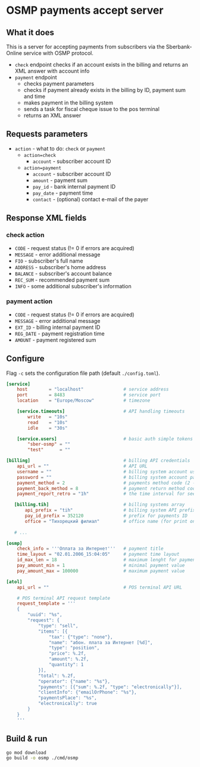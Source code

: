 # OSMP payments accept server

## What it does
This is a server for accepting payments from subscribers via 
the Sberbank-Online service with OSMP protocol.

 - `check` endpoint checks if an account exists in the billing 
   and returns an XML answer with account info
 - `payment` endpoint 
   - checks payment parameters
   - checks if payment already exists in the billing by ID, payment sum and time
   - makes  payment in the billing system
   - sends a task for fiscal cheque issue to the pos terminal
   - returns an XML answer

## Requests parameters
- `action` - what to do: `check` or `payment`
  - `action=check`
    - `account` - subscriber account ID
  - `action=payment`
    - `account` - subscriber account ID
    - `amount` - payment sum
    - `pay_id` - bank internal payment ID
    - `pay_date` - payment time
    - `contact` - (optional) contact e-mail of the payer

## Response XML fields
### check action
- `CODE` - request status (!= 0 if errors are acquired)
- `MESSAGE` - error additional message
- `FIO` - subscriber's full name
- `ADDRESS` - subscriber's home address
- `BALANCE` - subscriber's account balance
- `REC_SUM` - recommended payment sum
- `INFO` - some additional subscriber's information

### payment action
- `CODE` - request status (!= 0 if errors are acquired)
- `MESSAGE` - error additional message
- `EXT_ID` - billing internal payment ID
- `REG_DATE` - payment registration time
- `AMOUNT` - payment registered sum

## Configure
Flag `-c` sets the configuration file path (default `./config.toml`).

```toml
[service]
    host        = "localhost"               # service address
    port        = 8483                      # service port
    location    = "Europe/Moscow"           # timezone

    [service.timeouts]                      # API handling timeouts
        write   = "10s"
        read    = "10s"
        idle    = "30s"

    [service.users]                         # basic auth simple tokens
        "sber-osmp" = ""
        "test"      = ""

[billing]                                   # billing API credentials
    api_url = ""                            # API URL
    username = ""                           # billing system account username
    password = ""                           # billing system account password
    payment_method = 2                      # payments method code (2 - banks transfert)
    payment_back_method = 8                 # payment return method code (8 - money-back)
    payment_report_retro = "1h"             # the time interval for seeking previous payments

   [billing.tih]                            # billing systems array
       api_prefix = "tih"                   # billing system API prefix
       pay_id_prefix = 352120               # prefix for payments ID
       office = "Тихорецкий филиал"         # office name (for print on cheques
   
   # ...

[osmp]                                      
    check_info = '''Оплата за Интернет'''   # payment title
    time_layout = "02.01.2006_15:04:05"     # payment time layout
    id_max_len = 18                         # maximum lenght for payment ID
    pay_amount_min = 1                      # minimal payment value
    pay_amount_max = 100000                 # maximum payment value

[atol]
    api_url = ""                            # POS terminal API URL

    # POS terminal API request template
    request_template = '''
    {
        "uuid": "%s",
        "request": {
            "type": "sell",
            "items": [{
                "tax": {"type": "none"},
                "name": "абон. плата за Интернет [%d]",
                "type": "position",
                "price": %.2f,
                "amount": %.2f,
                "quantity": 1
            }],
            "total": %.2f,
            "operator": {"name": "%s"},
            "payments": [{"sum": %.2f, "type": "electronically"}],
            "clientInfo": {"emailOrPhone": "%s"},
            "paymentsPlace": "%s",
            "electronically": true
        }
    }
    '''
```

## Build & run

```bash
go mod download
go build -o osmp ./cmd/osmp
```
